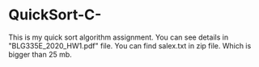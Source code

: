 # QuickSort-C-
This is my quick sort algorithm assignment. You can see details in "BLG335E_2020_HW1.pdf" file. You can find salex.txt in zip file. Which is bigger than 25 mb. 
